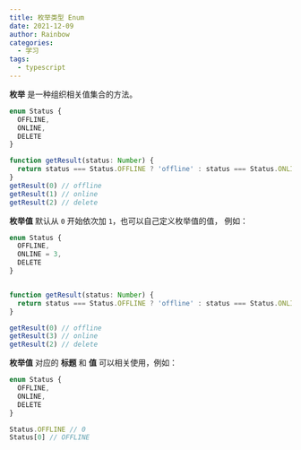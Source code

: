 ```yaml
---
title: 枚举类型 Enum
date: 2021-12-09
author: Rainbow
categories:
  - 学习
tags:
  - typescript
---
```


**枚举** 是一种组织相关值集合的方法。

```typescript
enum Status {
  OFFLINE,
  ONLINE,
  DELETE
}

function getResult(status: Number) {
  return status === Status.OFFLINE ? 'offline' : status === Status.ONLINE ? 'online' : 'delete'
}
getResult(0) // offline
getResult(1) // online
getResult(2) // delete
```

**枚举值** 默认从 `0` 开始依次加 `1`，也可以自己定义枚举值的值， 例如：

```typescript
enum Status {
  OFFLINE,
  ONLINE = 3,
  DELETE
}


function getResult(status: Number) {
  return status === Status.OFFLINE ? 'offline' : status === Status.ONLINE ? 'online' : 'delete'
}

getResult(0) // offline
getResult(3) // online
getResult(2) // delete
```

**枚举值** 对应的 **标题** 和 **值** 可以相关使用，例如：

```typescript
enum Status {
  OFFLINE,
  ONLINE,
  DELETE
}

Status.OFFLINE // 0
Status[0] // OFFLINE
```



